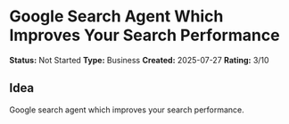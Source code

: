 # Google Search Agent Which Improves Your Search Performance

**Status:** Not Started
**Type:** Business
**Created:** 2025-07-27
**Rating:** 3/10

## Idea
Google search agent which improves your search performance.
